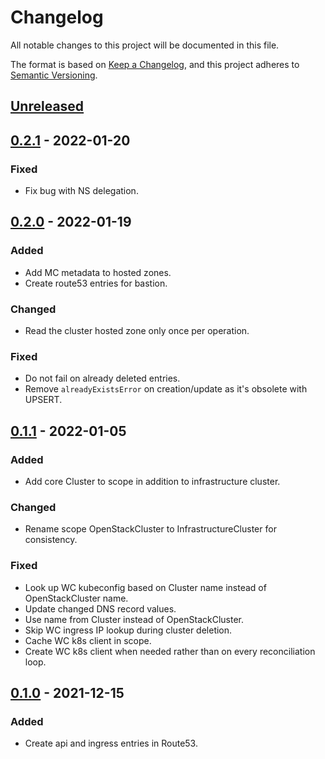 # Changelog

All notable changes to this project will be documented in this file.

The format is based on [Keep a Changelog](https://keepachangelog.com/en/1.0.0/),
and this project adheres to [Semantic Versioning](https://semver.org/spec/v2.0.0.html).

## [Unreleased]

## [0.2.1] - 2022-01-20

### Fixed

- Fix bug with NS delegation.

## [0.2.0] - 2022-01-19

### Added

- Add MC metadata to hosted zones.
- Create route53 entries for bastion.

### Changed

- Read the cluster hosted zone only once per operation.

### Fixed

- Do not fail on already deleted entries.
- Remove `alreadyExistsError` on creation/update as it's obsolete with UPSERT.

## [0.1.1] - 2022-01-05

### Added

- Add core Cluster to scope in addition to infrastructure cluster.

### Changed

- Rename scope OpenStackCluster to InfrastructureCluster for consistency.

### Fixed

- Look up WC kubeconfig based on Cluster name instead of OpenStackCluster name.
- Update changed DNS record values.
- Use name from Cluster instead of OpenStackCluster.
- Skip WC ingress IP lookup during cluster deletion.
- Cache WC k8s client in scope.
- Create WC k8s client when needed rather than on every reconciliation loop.

## [0.1.0] - 2021-12-15

### Added

- Create api and ingress entries in Route53.

[Unreleased]: https://github.com/giantswarm/dns-operator-openstack/compare/v0.2.1...HEAD
[0.2.1]: https://github.com/giantswarm/dns-operator-openstack/compare/v0.2.0...v0.2.1
[0.2.0]: https://github.com/giantswarm/dns-operator-openstack/compare/v0.1.1...v0.2.0
[0.1.1]: https://github.com/giantswarm/dns-operator-openstack/compare/v0.1.0...v0.1.1
[0.1.0]: https://github.com/giantswarm/dns-operator-openstack/releases/tag/v0.1.0
